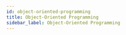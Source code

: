 ```yaml
---
id: object-oriented-programming
title: Object-Oriented Programming
sidebar_label: Object-Oriented Programming
---
```


